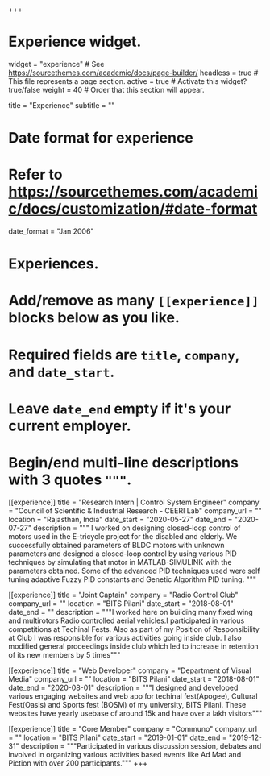+++
# Experience widget.
widget = "experience"  # See https://sourcethemes.com/academic/docs/page-builder/
headless = true  # This file represents a page section.
active = true  # Activate this widget? true/false
weight = 40  # Order that this section will appear.

title = "Experience"
subtitle = ""

# Date format for experience
#   Refer to https://sourcethemes.com/academic/docs/customization/#date-format
date_format = "Jan 2006"

# Experiences.
#   Add/remove as many `[[experience]]` blocks below as you like.
#   Required fields are `title`, `company`, and `date_start`.
#   Leave `date_end` empty if it's your current employer.
#   Begin/end multi-line descriptions with 3 quotes `"""`.
[[experience]]
  title = "Research Intern | Control System Engineer"
  company = "Council of Scientific & Industrial Research - CEERI Lab"
  company_url = ""
  location = "Rajasthan, India"
  date_start = "2020-05-27"
  date_end = "2020-07-27"
  description = """
  I worked on designing closed-loop control of motors used in the E-tricycle project for the disabled and elderly. We successfully obtained parameters of BLDC motors with unknown parameters and designed a closed-loop control by using various PID techniques by simulating that motor in MATLAB-SIMULINK with the parameters obtained. Some of the advanced PID techniques used were self tuning adaptive Fuzzy PID constants and Genetic Algorithm PID tuning.
  """

[[experience]]
  title = "Joint Captain"
  company = "Radio Control Club"
  company_url = ""
  location = "BITS Pilani"
  date_start = "2018-08-01"
  date_end = ""
  description = """I worked here on building many fixed wing and multirotors Radio controlled aerial vehicles.I participated in various competitions at Techinal Fests. Also as part of my Position of Responsibility at Club I was responsible for various activities going inside club. I also modified general proceedings inside club which led to increase in retention of its new members by 5 times"""

[[experience]]
  title = "Web Developer"
  company = "Department of Visual Media"
  company_url = ""
  location = "BITS Pilani"
  date_start = "2018-08-01"
  date_end = "2020-08-01"
  description = """I designed and developed various engaging websites and web app for techinal fest(Apogee), Cultural Fest(Oasis) and Sports fest (BOSM) of my university, BITS Pilani. These websites have yearly usebase of around 15k and have over a lakh visitors"""

  [[experience]]
  title = "Core Member"
  company = "Communo"
  company_url = ""
  location = "BITS Pilani"
  date_start = "2019-01-01"
  date_end = "2019-12-31"
  description = """Participated in various discussion session, debates and involved in organizing various activities based events like Ad Mad and Piction with over 200 participants."""
+++
